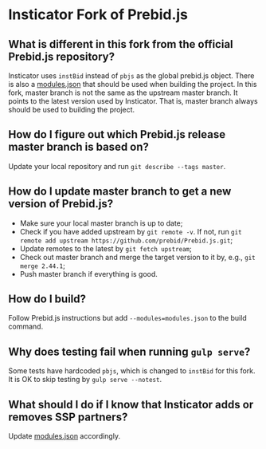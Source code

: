 # Insticator Fork of Prebid.js

## What is different in this fork from the official Prebid.js repository?

Insticator uses `instBid` instead of `pbjs` as the global prebid.js object.
There is also a [modules.json](./modules.json) that should be used when building the project.
In this fork, master branch is not the same as the upstream master branch.
It points to the latest version used by Insticator.
That is, master branch always should be used to building the project.

## How do I figure out which Prebid.js release master branch is based on?

Update your local repository and run `git describe --tags master`.

## How do I update master branch to get a new version of Prebid.js?

* Make sure your local master branch is up to date;
* Check if you have added upstream by `git remote -v`. If not, run `git remote add upstream https://github.com/prebid/Prebid.js.git`;
* Update remotes to the latest by `git fetch upstream`;
* Check out master branch and merge the target version to it by, e.g., `git merge 2.44.1`;
* Push master branch if everything is good.

## How do I build?

Follow Prebid.js instructions but add `--modules=modules.json` to the build command.

## Why does testing fail when running `gulp serve`?

Some tests have hardcoded `pbjs`, which is changed to `instBid` for this fork.
It is OK to skip testing by `gulp serve --notest`.

## What should I do if I know that Insticator adds or removes SSP partners?

Update [modules.json](./modules.json) accordingly.
